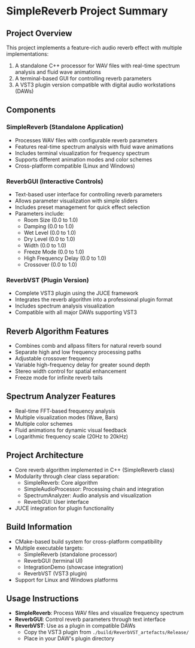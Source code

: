 # SimpleReverb Project Summary

## Project Overview
This project implements a feature-rich audio reverb effect with multiple implementations:

1. A standalone C++ processor for WAV files with real-time spectrum analysis and fluid wave animations
2. A terminal-based GUI for controlling reverb parameters
3. A VST3 plugin version compatible with digital audio workstations (DAWs)

## Components

### SimpleReverb (Standalone Application)
- Processes WAV files with configurable reverb parameters
- Features real-time spectrum analysis with fluid wave animations
- Includes terminal visualization for frequency spectrum
- Supports different animation modes and color schemes
- Cross-platform compatible (Linux and Windows)

### ReverbGUI (Interactive Controls)
- Text-based user interface for controlling reverb parameters
- Allows parameter visualization with simple sliders
- Includes preset management for quick effect selection
- Parameters include:
  - Room Size (0.0 to 1.0)
  - Damping (0.0 to 1.0)
  - Wet Level (0.0 to 1.0)
  - Dry Level (0.0 to 1.0)
  - Width (0.0 to 1.0)
  - Freeze Mode (0.0 to 1.0)
  - High Frequency Delay (0.0 to 1.0)
  - Crossover (0.0 to 1.0)

### ReverbVST (Plugin Version)
- Complete VST3 plugin using the JUCE framework
- Integrates the reverb algorithm into a professional plugin format
- Includes spectrum analysis visualization
- Compatible with all major DAWs supporting VST3

## Reverb Algorithm Features
- Combines comb and allpass filters for natural reverb sound
- Separate high and low frequency processing paths
- Adjustable crossover frequency
- Variable high-frequency delay for greater sound depth
- Stereo width control for spatial enhancement
- Freeze mode for infinite reverb tails

## Spectrum Analyzer Features
- Real-time FFT-based frequency analysis
- Multiple visualization modes (Wave, Bars)
- Multiple color schemes
- Fluid animations for dynamic visual feedback
- Logarithmic frequency scale (20Hz to 20kHz)

## Project Architecture
- Core reverb algorithm implemented in C++ (SimpleReverb class)
- Modularity through clear class separation:
  - SimpleReverb: Core algorithm
  - SimpleAudioProcessor: Processing chain and integration
  - SpectrumAnalyzer: Audio analysis and visualization
  - ReverbGUI: User interface
- JUCE integration for plugin functionality

## Build Information
- CMake-based build system for cross-platform compatibility
- Multiple executable targets:
  - SimpleReverb (standalone processor)
  - ReverbGUI (terminal UI)
  - IntegrationDemo (showcase integration)
  - ReverbVST (VST3 plugin)
- Support for Linux and Windows platforms

## Usage Instructions
- **SimpleReverb**: Process WAV files and visualize frequency spectrum
- **ReverbGUI**: Control reverb parameters through text interface
- **ReverbVST**: Use as a plugin in compatible DAWs
  - Copy the VST3 plugin from `./build/ReverbVST_artefacts/Release/`
  - Place in your DAW's plugin directory